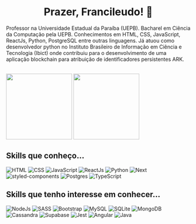 <h1 align='center'> Prazer, Francileudo! 👋 </h1>

 <p>
Professor na Universidade Estadual da Paraíba (UEPB). Bacharel em Ciência da Computação pela UEPB. Conhecimentos em HTML, CSS, JavaScript, ReactJs, Python, PostgreSQL entre outras linguagens. Já atuou como desenvolvedor python no Instituto Brasileiro de Informação em Ciência e Tecnologia (Ibict) onde contribuiu para o desenvolvimento de uma aplicação blockchain para atribuição de identificadores persistentes ARK.
 </p>
 
 <br />

<div>

 <img height="180em" src="https://github-readme-stats.vercel.app/api?username=fransilva0&layout=compact&langs_count=7&theme=dracula"/>
 <img height="180em" src="https://github-readme-stats.vercel.app/api/top-langs/?username=fransilva0&layout=compact&langs_count=7&theme=dracula"/>

</div>

<h2> Skills que conheço... </h2>

<div>

 ![HTML](https://img.shields.io/badge/HTML5-E34F26?style=for-the-badge&logo=html5&logoColor=white)
 ![CSS](https://img.shields.io/badge/CSS3-1572B6?style=for-the-badge&logo=css3&logoColor=white)
 ![JavaScript](https://img.shields.io/badge/JavaScript-F7DF1E?style=for-the-badge&logo=javascript&logoColor=black)
 ![ReactJs](https://img.shields.io/badge/React-20232A?style=for-the-badge&logo=react&logoColor=61DAFB)
 ![Python](https://img.shields.io/badge/Python-FFD43B?style=for-the-badge&logo=python&logoColor=blue)
 ![Next](https://img.shields.io/badge/next.js-000000?style=for-the-badge&logo=nextdotjs&logoColor=white)
 ![styled-components](https://img.shields.io/badge/styled--components-DB7093?style=for-the-badge&logo=styled-components&logoColor=white)
 ![Postgres](https://img.shields.io/badge/postgres-%23316192.svg?style=for-the-badge&logo=postgresql&logoColor=white)
 ![TypeScript](https://img.shields.io/badge/TypeScript-007ACC?style=for-the-badge&logo=typescript&logoColor=white)

</div>

<h2> Skills que tenho interesse em conhecer... </h2>

<div>

 ![NodeJs](https://img.shields.io/badge/Node%20js-339933?style=for-the-badge&logo=nodedotjs&logoColor=white)
 ![SASS](https://img.shields.io/badge/Sass-CC6699?style=for-the-badge&logo=sass&logoColor=white)
 ![Bootstrap](https://img.shields.io/badge/Bootstrap-563D7C?style=for-the-badge&logo=bootstrap&logoColor=white)
 ![MySQL](https://img.shields.io/badge/mysql-%2300f.svg?style=for-the-badge&logo=mysql&logoColor=white)
 ![SQLite](https://img.shields.io/badge/sqlite-%2307405e.svg?style=for-the-badge&logo=sqlite&logoColor=white)
 ![MongoDB](https://img.shields.io/badge/MongoDB-4EA94B?style=for-the-badge&logo=mongodb&logoColor=white)
 ![Cassandra](https://img.shields.io/badge/Cassandra-1287B1?style=for-the-badge&logo=apache%20cassandra&logoColor=white)
 ![Supabase](https://img.shields.io/badge/Supabase-181818?style=for-the-badge&logo=supabase&logoColor=white)
 ![Jest](https://img.shields.io/badge/Jest-C21325?style=for-the-badge&logo=jest&logoColor=white)
 ![Angular](https://img.shields.io/badge/angular-%23DD0031.svg?style=for-the-badge&logo=angular&logoColor=white)
 ![Java](https://img.shields.io/badge/Java-ED8B00?style=for-the-badge&logo=java&logoColor=white)
 
 

</div>


